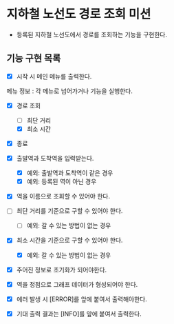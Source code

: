 # 지하철 노선도 경로 조회 미션
- 등록된 지하철 노선도에서 경로를 조회하는 기능을 구현한다.

## 기능 구현 목록

- [x] 시작 시 메인 메뉴를 출력한다.

메뉴 정보 : 각 메뉴로 넘어가거나 기능을 실행한다.
- [x] 경로 조회
  - [ ] 최단 거리
  - [x] 최소 시간
- [x] 종료

- [x] 출발역과 도착역을 입력받는다.
  - [x] 예외: 출발역과 도착역이 같은 경우
  - [x] 예외: 등록된 역이 아닌 경우
- [x] 역을 이름으로 조회할 수 있어야 한다.  
- [ ] 최단 거리를 기준으로 구할 수 있어야 한다.
  - [ ] 예외: 갈 수 있는 방법이 없는 경우
- [x] 최소 시간을 기준으로 구할 수 있어야 한다.
  - [x] 예외: 갈 수 있는 방법이 없는 경우

- [x] 주어진 정보로 초기화가 되어야한다.
- [x] 역을 정점으로 그래프 데이터가 형성되어야 한다.

- [x] 에러 발생 시 [ERROR]를 앞에 붙여서 출력해야한다.
- [x] 기대 출력 결과는 [INFO]를 앞에 붙여서 출력한다.